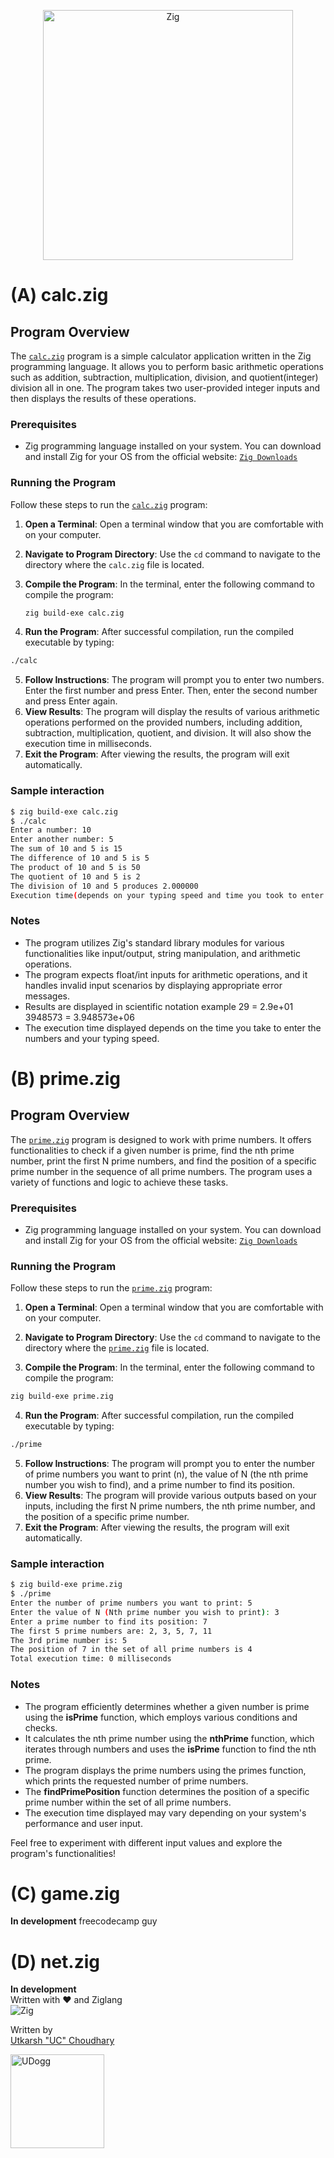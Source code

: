
<p align="center">
  <img src="https://avatars.githubusercontent.com/u/27973237?s=300&v=4" alt="Zig" width="400">
</p> 

# (A) calc.zig

## Program Overview
The [`calc.zig`](./calc.zig) program is a simple calculator application written in the Zig programming language. It allows you to perform basic arithmetic operations such as addition, subtraction, multiplication, division, and quotient(integer) division all in one. The program takes two user-provided integer inputs and then displays the results of these operations.

### Prerequisites
- Zig programming language installed on your system. You can download and install Zig for your OS from the official website: [`Zig Downloads`](https://ziglang.org/download/)

### Running the Program
Follow these steps to run the [`calc.zig`](./calc.zig) program:

1. **Open a Terminal**: Open a terminal window that you are comfortable with on your computer.

2. **Navigate to Program Directory**: Use the `cd` command to navigate to the directory where the `calc.zig` file is located.

3. **Compile the Program**: In the terminal, enter the following command to compile the program:
   ```sh
   zig build-exe calc.zig
4. **Run the Program**: After successful compilation, run the compiled executable by typing:
```sh
./calc
```
5. **Follow Instructions**: The program will prompt you to enter two numbers. Enter the first number and press Enter. Then, enter the second number and press Enter again.
6. **View Results**: The program will display the results of various arithmetic operations performed on the provided numbers, including addition, subtraction, multiplication, quotient, and division. It will also show the execution time in milliseconds.
7. **Exit the Program**: After viewing the results, the program will exit automatically.

### Sample interaction
```sh
$ zig build-exe calc.zig
$ ./calc
Enter a number: 10
Enter another number: 5
The sum of 10 and 5 is 15
The difference of 10 and 5 is 5
The product of 10 and 5 is 50
The quotient of 10 and 5 is 2
The division of 10 and 5 produces 2.000000
Execution time(depends on your typing speed and time you took to enter numbers): 600 ms
```

### Notes
- The program utilizes Zig's standard library modules for various functionalities like input/output, string manipulation, and arithmetic operations.
- The program expects float/int inputs for arithmetic operations, and it handles invalid input scenarios by displaying appropriate error messages.
- Results are displayed in scientific notation example 29 = 2.9e+01  
3948573 = 3.948573e+06
- The execution time displayed depends on the time you take to enter the numbers and your typing speed.


# (B) prime.zig

## Program Overview
The [`prime.zig`](./prime.zig) program is designed to work with prime numbers. It offers functionalities to check if a given number is prime, find the nth prime number, print the first N prime numbers, and find the position of a specific prime number in the sequence of all prime numbers. The program uses a variety of functions and logic to achieve these tasks.

### Prerequisites
- Zig programming language installed on your system. You can download and install Zig for your OS from the official website: [`Zig Downloads`](https://ziglang.org/download/)

### Running the Program
Follow these steps to run the [`prime.zig`](./prime.zig) program:

1. **Open a Terminal**: Open a terminal window that you are comfortable with on your computer.

2. **Navigate to Program Directory**: Use the `cd` command to navigate to the directory where the [`prime.zig`](./prime.zig) file is located.

3. **Compile the Program**: In the terminal, enter the following command to compile the program:
```sh
zig build-exe prime.zig
```
4. **Run the Program**: After successful compilation, run the compiled executable by typing:
```sh
./prime
```
5. **Follow Instructions**: The program will prompt you to enter the number of prime numbers you want to print (n), the value of N (the nth prime number you wish to find), and a prime number to find its position.
6. **View Results**: The program will provide various outputs based on your inputs, including the first N prime numbers, the nth prime number, and the position of a specific prime number.
7. **Exit the Program**: After viewing the results, the program will exit automatically.

### Sample interaction
```sh
$ zig build-exe prime.zig
$ ./prime
Enter the number of prime numbers you want to print: 5
Enter the value of N (Nth prime number you wish to print): 3
Enter a prime number to find its position: 7
The first 5 prime numbers are: 2, 3, 5, 7, 11
The 3rd prime number is: 5
The position of 7 in the set of all prime numbers is 4
Total execution time: 0 milliseconds
```

### Notes
- The program efficiently determines whether a given number is prime using the **isPrime** function, which employs various conditions and checks.
- It calculates the nth prime number using the **nthPrime** function, which iterates through numbers and uses the **isPrime** function to find the nth prime.
- The program displays the prime numbers using the primes function, which prints the requested number of prime numbers.
- The **findPrimePosition** function determines the position of a specific prime number within the set of all prime numbers.
- The execution time displayed may vary depending on your system's performance and user input.

Feel free to experiment with different input values and explore the program's functionalities!  

  
# (C) game.zig
**In development** freecodecamp guy
# (D) net.zig
**In development**  
Written with ❤️ and Ziglang  
![Zig](https://avatars.githubusercontent.com/u/27973237?s=160&v=4)  

Written by  
[Utkarsh "UC" Choudhary](https://threejs-udogg.vercel.app/)
<p align="left">
  <a href="https://github.com/UDogg">
    <img src="https://www.cnet.com/a/img/resize/e547a2e4388fcc5ab560f821ac170a59b9fb0143/hub/2021/12/13/d319cda7-1ddd-4855-ac55-9dcd9ce0f6eb/unnamed.png?auto=webp&fit=crop&height=1200&width=1200" alt="UDogg" width="150">
  </a>
</p>
